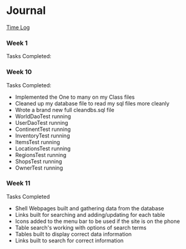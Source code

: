 # Journal

[Time Log](timeLog.md)

### Week 1
Tasks Completed:


### Week 10
Tasks Completed:
* Implemented the One to many on my Class files
* Cleaned up my database file to read my sql files more cleanly
* Wrote a brand new full cleandbs.sql file
* WorldDaoTest running
* UserDaoTest running
* ContinentTest running 
* InventoryTest running
* ItemsTest running
* LocationsTest running
* RegionsTest running
* ShopsTest running
* OwnerTest running

### Week 11
Tasks Completed
* Shell Webpages built and gathering data from the database
* Links built for searching and adding/updating for each table
* Icons added to the menu bar to be used if the site is on the phone
* Table search's working with options of search terms
* Tables built to display correct data information
* Links built to search for correct information